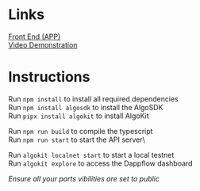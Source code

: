 # Links
[Front End (APP)](https://github.com/u2496690/social-media-app)\
[Video Demonstration](https://uelac-my.sharepoint.com/:v:/g/personal/u2496690_uel_ac_uk/EewxDzlrdVNJkU_fNw8D_PoBF2EUDO9Qu0z_yxVE2roxig?e=ZmHwdp&nav=eyJyZWZlcnJhbEluZm8iOnsicmVmZXJyYWxBcHAiOiJTdHJlYW1XZWJBcHAiLCJyZWZlcnJhbFZpZXciOiJTaGFyZURpYWxvZy1MaW5rIiwicmVmZXJyYWxBcHBQbGF0Zm9ybSI6IldlYiIsInJlZmVycmFsTW9kZSI6InZpZXcifX0%3D)

# Instructions
Run ```npm install``` to install all required dependencies\
Run ```npm install algosdk``` to install the AlgoSDK\
Run ```pipx install algokit``` to install AlgoKit

Run ```npm run build``` to compile the typescript\
Run ```npm run start``` to start the API server\

Run ```algokit localnet start``` to start a local testnet\
Run ```algokit explore``` to access the Dappflow dashboard

*Ensure all your ports vibilities are set to public*
